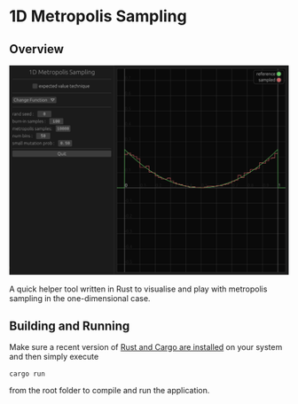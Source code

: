 # 1D Metropolis Sampling

## Overview

![Header](https://github.com/WeiPhil/metropolis_1d/raw/master/preview.png)

A quick helper tool written in Rust to visualise and play with metropolis sampling in the one-dimensional case.

## Building and Running

Make sure a recent version of [Rust and Cargo are installed](https://doc.rust-lang.org/cargo/getting-started/installation.html) on your system and then simply execute 
```
cargo run
```
from the root folder to compile and run the application.